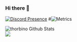 ### Hi there 👋

  [![Discord Presence](https://lanyard.cnrad.dev/api/135695516062187521)](https://discord.com/users/135695516062187521)
#![Metrics](https://metrics.lecoq.io/thorbino2006?template=classic&lines=1&achievements=1&achievements.threshold=C&achievements.secrets=true&achievements.display=detailed&achievements.limit=0&config.timezone=Europe%2FBerlin)

![thorbino Github Stats](https://github-readme-stats.vercel.app/api?username=thorbino2006&theme=dark&show_icons=true)  
![](https://komarev.com/ghpvc/?username=thorbino2006)

<!--
**thorbino2006/thorbino2006** is a ✨ _special_ ✨ repository because its `README.md` (this file) appears on your GitHub profile.

Here are some ideas to get you started:

- 🔭 I’m currently working on ...
- 🌱 I’m currently learning ...
- 👯 I’m looking to collaborate on ...
- 🤔 I’m looking for help with ...
- 💬 Ask me about ...
- 📫 How to reach me: ...
- 😄 Pronouns: ...
- ⚡ Fun fact: ...
-->

